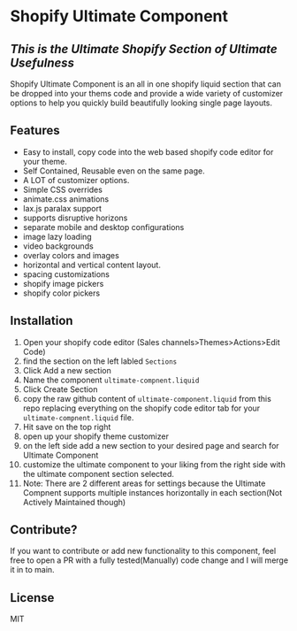 # Shopify Ultimate Component
## _This is the Ultimate Shopify Section of Ultimate Usefulness_

Shopify Ultimate Component is an all in one shopify liquid section that can be dropped 
into your thems code and provide a wide variety of customizer options to help you 
quickly build beautifully looking single page layouts.

## Features

- Easy to install, copy code into the web based shopify code editor for your theme.
- Self Contained, Reusable even on the same page.
- A LOT of customizer options.
- Simple CSS overrides
- animate.css animations
- lax.js paralax support
- supports disruptive horizons
- separate mobile and desktop configurations
- image lazy loading
- video backgrounds
- overlay colors and images
- horizontal and vertical content layout.
- spacing customizations
- shopify image pickers
- shopify color pickers

## Installation
1. Open your shopify code editor (Sales channels>Themes>Actions>Edit Code)
2. find the section on the left labled `Sections`
3. Click Add a new section
4. Name the component `ultimate-compnent.liquid`
5. Click Create Section
6. copy the raw github content of `ultimate-component.liquid` from this repo replacing everything on the shopify code editor tab for your `ultimate-compnent.liquid` file.
7. Hit save on the top right
8. open up your shopify theme customizer
9. on the left side add a new section to your desired page and search for Ultimate Component
10. customize the ultimate component to your liking from the right side with the ultimate component section selected.
11. Note: There are 2 different areas for settings because the Ultimate Compnent supports multiple instances horizontally in each section(Not Actively Maintained though)
 

## Contribute?

If you want to contribute or add new functionality to this component, feel free to open a PR with a fully tested(Manually) code change and I will merge it in to main.

## License

MIT

